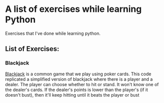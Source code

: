 # A list of exercises while learning Python
Exercises that I've done while learning python.

## List of Exercises:

### Blackjack

[Blackjack](https://github.com/Ivanlxw/Exercises/tree/master/BlackJack) is a common game that we play using poker cards. 
This code replicated a simplified version of blackjack where there is a player and a dealer. 
The player can choose whether to hit or stand. It won't know one of the dealer's cards.
If the dealer's points is lower than the player's (if it doesn't bust), then it'll keep hitting until it beats the player or bust

